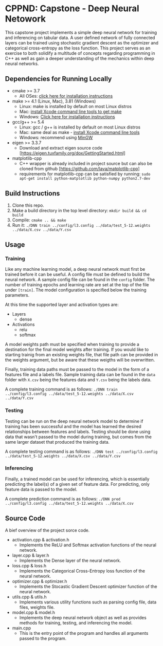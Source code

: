 # CPPND: Capstone - Deep Neural Netowork

This capstone project implements a simple deep neural network for training and inferencing on tabular data. A user defined network of fully connected layers can be trained using stochastic gradient descent as the optimizer and categorical cross-entropy as the loss function. This project serves as an exercise to both solidify a multitude of concepts regarding programming in C++ as well as gain a deeper understanding of the mechanics within deep neural networks.

## Dependencies for Running Locally

- cmake >= 3.7
  - All OSes: [click here for installation instructions](https://cmake.org/install/)
- make >= 4.1 (Linux, Mac), 3.81 (Windows)
  - Linux: make is installed by default on most Linux distros
  - Mac: [install Xcode command line tools to get make](https://developer.apple.com/xcode/features/)
  - Windows: [Click here for installation instructions](http://gnuwin32.sourceforge.net/packages/make.htm)
- gcc/g++ >= 5.4
  - Linux: gcc / g++ is installed by default on most Linux distros
  - Mac: same deal as make - [install Xcode command line tools](https://developer.apple.com/xcode/features/)
  - Windows: recommend using [MinGW](http://www.mingw.org/)
- eigen >= 3.3.7
  - Download and extract eigen source code [https://eigen.tuxfamily.org/dox/GettingStarted.html]
- matplotlib-cpp
  - C++ wrapper is already included in project source but can also be cloned from github [https://github.com/lava/matplotlib-cpp]
  - requirements for matplotlib-cpp can be satisfied by running: `sudo apt-get install python-matplotlib python-numpy python2.7-dev`

## Build Instructions

1. Clone this repo.
2. Make a build directory in the top level directory: `mkdir build && cd build`
3. Compile: `cmake .. && make`
4. Run it: `./DNN train ../config/l3.config ../data/test_5-12.weights ../data/X.csv ../data/Y.csv`

## Usage

### Training

Like any machine learning model, a deep neural network must first be trained before it can be useful. A config file must be defined to build the neural network. A sample config file can be found in the `config` folder. The number of training epochs and learning rate are set at the top of the file under `[train]`. The model configuration is specified below the training parameters.

At this time the supported layer and activation types are:

- Layers
  - dense
- Activations
  - relu
  - softmax

A model weights path must be specified when training to provide a destination for the final model weights after training. If you would like to starting trainig from an existing weights file, that file path can be provided in the weights argument, but be aware that these weigths will be overwritten.

Finally, training data paths must be passed to the model in the form of a features file and a labels file. Sample training data can be found in the `data` folder with `X.csv` being the features data and `Y.csv` being the labels data.

A complete training command is as follows:
`./DNN train ../config/l3.config ../data/test_5-12.weights ../data/X.csv ../data/Y.csv`

### Testing

Testing can be run on the deep neural network model to determine if training has been successful and the model has learned the desired relationships between features and labels. Testing should be done using data that wasn't passed to the model during training, but comes from the same larger dataset that produced the training data.

A complete testing command is as follows:
`./DNN test ../config/l3.config ../data/test_5-12.weights ../data/X.csv ../data/Y.csv`

### Inferencing

Finally, a trained model can be used for inferencing, which is essentially predicting the label(s) of a given set of feature data. For predicting, only feature data is passed to the model.

A complete prediction command is as follows:
`./DNN pred ../config/l3.config ../data/test_5-12.weights ../data/X.csv`

## Source Code

A bief overview of the project sorce code.

- activation.cpp & activation.h
  - Implements the ReLU and Softmax activation functions of the neural network.
- layer.cpp & layer.h
  - Implements the Dense layer of the neural network.
- loss.cpp & loss.h
  - Implements the Categorical Cross-Entropy loss function of the neural network.
- optimizer.cpp & optimizer.h
  - Implements the Stocastic Gradient Descent optimizer function of the neural network.
- utils.cpp & utils.h
  - Implements various utility functions such as parsing config file, data files, weights file.
- model.cpp & model.h
  - Implements the deep neural network object as well as provides methods for training, testing, and inferencing the model.
- main.cpp
  - This is the entry point of the program and handles all arguments passed to the program.

